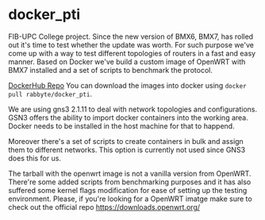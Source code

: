 # docker_pti

FIB-UPC College project. 
Since the new version of BMX6, BMX7, has rolled out it's time to test whether the update was worth.
For such purpose we've come up with a way to test different topologies of routers in a fast and easy manner. 
Based on Docker we've build a custom image of OpenWRT with BMX7 installed and a set of scripts to benchmark the protocol.

[DockerHub Repo](https://hub.docker.com/r/rabbyte/docker_pti/) You can download the images into docker using `docker pull rabbyte/docker_pti`.

We are using gns3 2.1.11 to deal with network topologies and configurations. GSN3 offers the ability to import docker containers into the working area. Docker needs to be installed in the host machine for that to happend.

Moreover there's a set of scripts to create containers in bulk and assign them to different networks. This option is currently not used since GNS3 does this for us.

The tarball with the openwrt image is not a vanilla version from OpenWRT. There're some added scripts from benchmarking purposes and it has also suffered some kernel flags modification for ease of setting up the testing environment. Please, if you're looking for a OpenWRT imatge make sure to check out the official repo https://downloads.openwrt.org/
